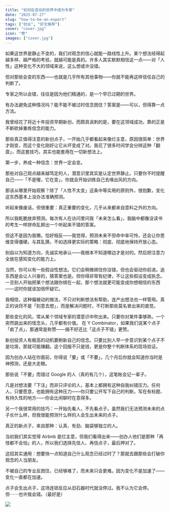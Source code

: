 ```yaml
---
title: "如何在变动的世界中成为专家"
date: "2025-07-27"
slug: "how-to-be-an-expert"
tags: ["创业", "好文推荐"]
cover: "cover.jpg"
icon: "😎"
images: ["cover.jpg"]
---
```

如果这世界是静止不变的，我们对观念的信心就能一路线性上升。某个想法经得起越多样、越严格的考验，就越可能是真的。许多人其实默默相信这一点——对「人性」这种变化不大的领域来说，这么想或许没错。



但对那些会变的东西——也就是几乎所有其他事物——你就不能再这样信任自己的判断了。



专家之所以会错，往往是因为他们精通的，是一个早已过期的世界。



有办法避免这种情况吗？能不能不被过时信念困住？答案是——可以，但得靠一点方法。



我曾经花了将近十年投资早期新创，而颇具讽刺的是，要在这领域成功，靠的正是不断砍掉重练信念的能力。



那些真正值得注意的新创点子，一开始几乎都看起来像烂主意，原因很简单：世界才刚变，而这个变化刚好让它从坏变成了对。我花了很多时间学会分辨这种「翻盘」，而这套技巧，其实也能套用在一切新想法上。



第一步，养成一种信念：世界一定会变。



那些对自己观点越来越笃定的人，潜意识里其实是认定世界静止。只要你不时提醒自己——「不是喔，它在变」，你就会开始训练自己去嗅出风的方向。



那该从哪里开始观察？除了「人性不太变」这条中等实用的原则外，很抱歉，变化这东西基本上没办法准确预测。



听起来像废话，但很重要：真正重要的变化，几乎从来都来自意料之外的方向。



所以我乾脆放弃预测。每次有人在访问里问我「未来怎么看」，我脑中都像没读书的考生一样拼命乱掰出一个听起来不错的答案。



但这不是因为我懒。恰好相反——我觉得，预测未来不但命中率可怜，还会让你思维变得僵硬。与其乱猜，不如选择更实际的策略：彻底、彻底地保持开放心态。



别自以为知道方向，先诚实地承认——我根本不知道哪边才是对的。然后把注意力全放在感知变化的能力上。



当然，你可以有一些假设性想法。它们会稍微绑住你没错，但也会驱动你前进。追东西是会让人兴奋的，猜答案也是。但你得非常有纪律，不让这些假设变成执念。
一旦别人开始把某个想法跟你绑在一起，那个想法就更可能变成你想相信的东西——这时你就该加倍怀疑它。



我相信，这种偏被动的做法，不只对判断想法有帮助，连产出想法也一样管用。真正的诀窍不是「刻意去想」，而是解决问题时，不打断那些莫名冒出来的直觉。



那些变化的风，常从某个领域专家的潜意识中吹出来。只要你对某件事够熟，一个突然跳出来的怪念头，几乎都有价值。
在 Y Combinator，如果我们说某个点子「疯了点」，那通常是称赞——搞不好还比「这点子不错」更赞。



新创投资人有极高的动机要刷新自己的信念。只要比别人早一步意识到某个点子不是垃圾，那就可能赚翻。这个回报不只是钱，更是你整个判断体系的现场验证。



因为创办人站在你面前，你得说「要」或「不要」，几个月后你就会知道你当时是神预测，还是大走眼。



那些说「不要」而错过 Google 的人（真的有几个），这笔帐会记一辈子。



凡是对想法要「下注」而非只评论的人，基本上都拥有这种自我纠错压力。任何人，只要愿意，也能拥有这种压力——你只要公开写下自己的判断。写在有标题、有持久性的地方——你会比闲聊时在意得多。



另一个我很常用的技巧：一开始先看人，不先看点子。虽然我们无法预测未来的点子长什么样，但我很能预测什么样的人会生出未来的点子。



真正的新点子，来自那种：认真、有劲、脑袋够独立的人。



当初我们其实觉得 Airbnb 是烂主意，但我们看得出来——创办人他们是那种「再怪都不会怕」的人，所以我们选择先信人、再信点子，最后押对了。



这招其实通用：想要快一点知道自己什么观念已经过时了？那就去跟那些会打破你观念的人当朋友。



不被自己的专业反困住，已经够难了，而未来只会更难。因为变化不是加速了——变化一直都在加速。



点子会生出点子，这场连锁反应从旧石器时代就没停过。我不认为它会停。
但⋯⋯也许我会错。（最好是）




![](https://prod-files-secure.s3.us-west-2.amazonaws.com/112d0858-5090-4d34-a606-b75eb8d65fd2/46476355-9cf3-4e99-9b7a-3531bc426380/1000202064.png?X-Amz-Algorithm=AWS4-HMAC-SHA256&X-Amz-Content-Sha256=UNSIGNED-PAYLOAD&X-Amz-Credential=ASIAZI2LB466R7GBNEZS%2F20250918%2Fus-west-2%2Fs3%2Faws4_request&X-Amz-Date=20250918T192422Z&X-Amz-Expires=3600&X-Amz-Security-Token=IQoJb3JpZ2luX2VjEEYaCXVzLXdlc3QtMiJGMEQCICh%2FHDx2SRszps88CwoBgqYOxhhjoJajmrwKuaeCwt27AiARHmWvOuDnmGY%2BH3NqQYX4G2ibvR82Zzpa7FxqmV8CsiqIBAi%2F%2F%2F%2F%2F%2F%2F%2F%2F%2F%2F8BEAAaDDYzNzQyMzE4MzgwNSIMlwX0a5zw2xaTpvo4KtwD%2BOQi%2FPeGMI6R%2B5vfn0hKeJdopUvZbTwZz8CRtPVn6Y9mvDOgnHtcRC3b%2FZ%2BRSRY7wMeYV93YMe93lVgu8QyPS8s%2BuYHlKiAGQcxvjE9K%2FY1e2cU9na7p3LLVaF3QmTArMtoZ3sMXcrNH3CEeAUJbsfv8Xs%2B0ZQp5FzXqipPoXyNkKHpWDfcT%2Fnt5%2FSKCPjlghAmOpkLlym%2FJRG37hDYpUoKlImh6Lut7KT9i5VDDsixkkU2TZi0tJB%2BaQijVacoNJpYHo4Vh0yOJShchG0G78RNnLsyurfWXZnJdtYvKTfulK85qjydiY988iplo%2F66HWQnUpnk9sukyio30PnXEB0PQQVEEkJAm5Yui3aa10lJ6H00UsDwnxTta8FfWwsYZa%2BVLvFpoxClAsXSV6zNEWagwj2bZ2DsoNDchTwoBNZYXvs6tuxuY1NN28iRu9whjKdQ3s2YHDTioC8smwh9SD1pwkAT7qZaqdyGdngpZCIBIwGuLiAzpHX2yDCIeBq%2FpzdEAg%2Fp6pTPzL6pnuqUZ%2FmGCTkP9m8hxj5r29fRwDxv9EmTQ3xbxuSS228%2FYsvWmC%2B0Fvv0LxN91JREndAts%2Bni6%2FSk7T%2B%2FqoI7SyH2C3iM1DVIyb21kjq7QBRown6OwxgY6pgGvEfLQ7Ih5xgtKuXx50CMgSGWbvXcyPWjgPEJErGkBzbNVrkh9pmptsgeQbmNcoYq3Tvxk%2F%2F5Pi%2F8T7rdUlmkposcIZ9U20Fr0UzRwOieGwWvSHc2TjY6v5vGr6S2rpgkjvjEK62WDb7ps0i3YpO7P4XfBPX7kvMmxb7vK7LsKEyovWy3wgeeGclR7EBMD3VZwXV71v1AJplXVXWywebWrluhiF20e&X-Amz-Signature=2db5e1932b4c8411b9a7b6850f7e0bfb3f341089995f2013abeddb4b19d86555&X-Amz-SignedHeaders=host&x-amz-checksum-mode=ENABLED&x-id=GetObject)

